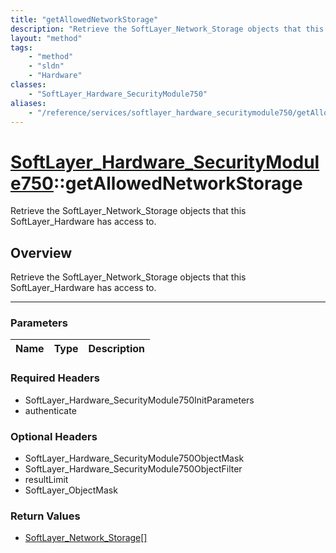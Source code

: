 ```yaml
---
title: "getAllowedNetworkStorage"
description: "Retrieve the SoftLayer_Network_Storage objects that this SoftLayer_Hardware has access to."
layout: "method"
tags:
    - "method"
    - "sldn"
    - "Hardware"
classes:
    - "SoftLayer_Hardware_SecurityModule750"
aliases:
    - "/reference/services/softlayer_hardware_securitymodule750/getAllowedNetworkStorage"
---
```

# [SoftLayer_Hardware_SecurityModule750](/reference/services/SoftLayer_Hardware_SecurityModule750)::getAllowedNetworkStorage


Retrieve the SoftLayer_Network_Storage objects that this SoftLayer_Hardware has access to.


## Overview 
Retrieve the SoftLayer_Network_Storage objects that this SoftLayer_Hardware has access to.

-----

### Parameters 
|Name | Type | Description |
| --- | --- | --- |


### Required Headers
* SoftLayer_Hardware_SecurityModule750InitParameters
* authenticate


### Optional Headers
* SoftLayer_Hardware_SecurityModule750ObjectMask
* SoftLayer_Hardware_SecurityModule750ObjectFilter
* resultLimit
* SoftLayer_ObjectMask

### Return Values
* <a href='/reference/datatypes/SoftLayer_Network_Storage'>SoftLayer_Network_Storage[] </a>




